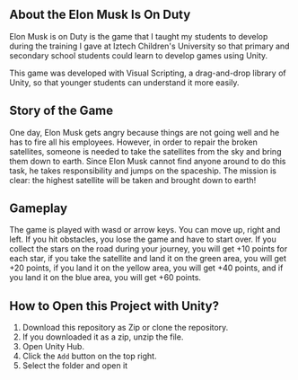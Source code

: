 ## About the Elon Musk Is On Duty

Elon Musk is on Duty is the game that I taught my students to develop during the training I gave at Iztech Children's University so that primary and secondary school students could learn to develop games using Unity.

This game was developed with Visual Scripting, a drag-and-drop library of Unity, so that younger students can understand it more easily.


## Story of the Game

One day, Elon Musk gets angry because things are not going well and he has to fire all his employees. However, in order to repair the broken satellites, someone is needed to take the satellites from the sky and bring them down to earth. Since Elon Musk cannot find anyone around to do this task, he takes responsibility and jumps on the spaceship. The mission is clear: the highest satellite will be taken and brought down to earth!


## Gameplay

The game is played with wasd or arrow keys. You can move up, right and left. If you hit obstacles, you lose the game and have to start over. If you collect the stars on the road during your journey, you will get +10 points for each star, if you take the satellite and land it on the green area, you will get +20 points, if you land it on the yellow area, you will get +40 points, and if you land it on the blue area, you will get +60 points.


## How to Open this Project with Unity?

1. Download this repository as Zip or clone the repository.
2. If you downloaded it as a zip, unzip the file.
3. Open Unity Hub.
4. Click the `Add` button on the top right.
5. Select the folder and open it
